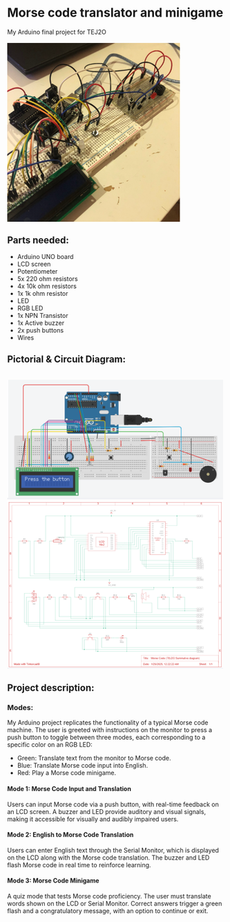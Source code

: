 # Morse code translator and minigame
My Arduino final project for TEJ2O  
<br>
  <img src="https://github.com/soaphaa/ArduinoProjects/blob/main/2024-Projects/MorseCodeTEJ2OSummative_Sophia.ino/images/morseCodeProjectImage.PNG" 
       alt="Morse Code Project" 
       width="400" 
       style="vertical-align: middle; display: inline;">
<br>       
## Parts needed: 
* Arduino UNO board
* LCD screen
* Potentiometer
* 5x 220 ohm resistors
* 4x 10k ohm resistors
* 1x 1k ohm resistor
* LED
* RGB LED
* 1x NPN Transistor
* 1x Active buzzer
* 2x push buttons
* Wires
## Pictorial & Circuit Diagram: 
<br>
<img src="https://github.com/soaphaa/ArduinoProjects/blob/main/2024-Projects/MorseCodeTEJ2OSummative_Sophia.ino/images/morseCodeProjectTinkercadDiagram.PNG?raw=true" alt="Pictorial Diagram" width="500">

<br>
<img src="https://github.com/soaphaa/ArduinoProjects/blob/main/2024-Projects/MorseCodeTEJ2OSummative_Sophia.ino/images/morseCodeProjectCircuitDiagram.PNG?raw=true" alt="Circuit Diagram" width="500">

## Project description:

### Modes:
My Arduino project replicates the functionality of a typical Morse code machine. The user is greeted with instructions on the monitor to press a push button to toggle between three modes, each corresponding to a specific color on an RGB LED:
* Green: Translate text from the monitor to Morse code.
* Blue: Translate Morse code input into English.
* Red: Play a Morse code minigame.

#### Mode 1: Morse Code Input and Translation
Users can input Morse code via a push button, with real-time feedback on an LCD screen. A buzzer and LED provide auditory and visual signals, making it accessible for visually and audibly impaired users.

#### Mode 2: English to Morse Code Translation
Users can enter English text through the Serial Monitor, which is displayed on the LCD along with the Morse code translation. The buzzer and LED flash Morse code in real time to reinforce learning.

#### Mode 3: Morse Code Minigame
A quiz mode that tests Morse code proficiency. The user must translate words shown on the LCD or Serial Monitor. Correct answers trigger a green flash and a congratulatory message, with an option to continue or exit.


